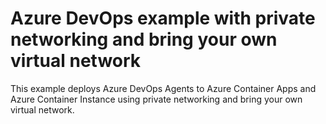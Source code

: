 # Azure DevOps example with private networking and bring your own virtual network

This example deploys Azure DevOps Agents to Azure Container Apps and Azure Container Instance using private networking and bring your own virtual network.
